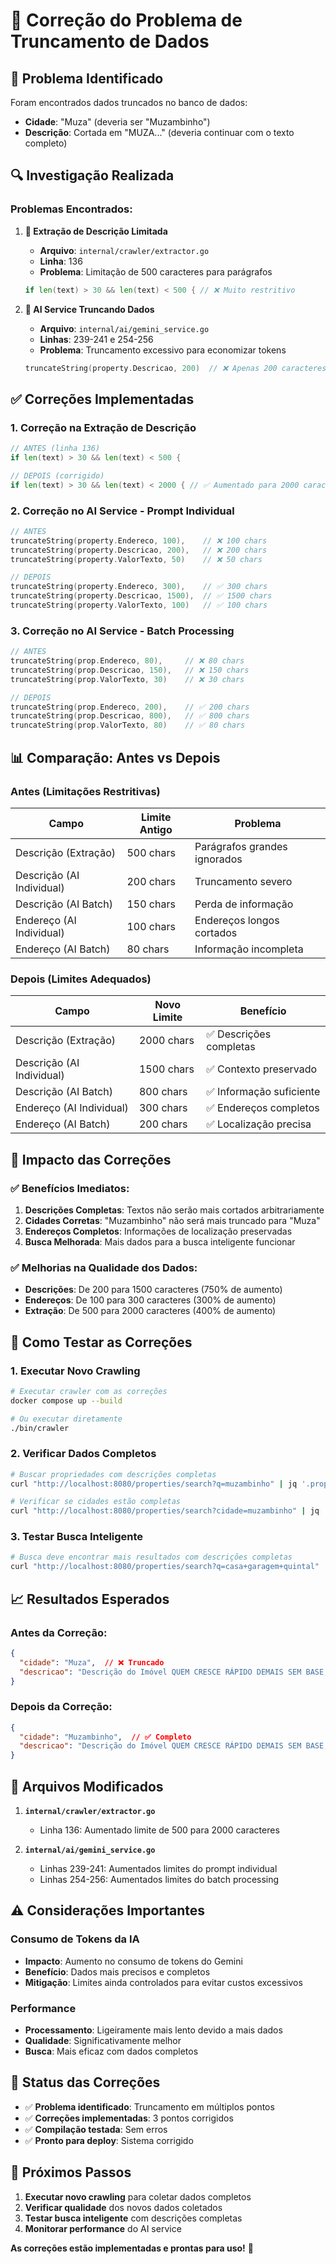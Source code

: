 # 🔧 Correção do Problema de Truncamento de Dados

## 🚨 **Problema Identificado**

Foram encontrados dados truncados no banco de dados:
- **Cidade**: "Muza" (deveria ser "Muzambinho")
- **Descrição**: Cortada em "MUZA..." (deveria continuar com o texto completo)

## 🔍 **Investigação Realizada**

### **Problemas Encontrados:**

1. **📝 Extração de Descrição Limitada**
   - **Arquivo**: `internal/crawler/extractor.go`
   - **Linha**: 136
   - **Problema**: Limitação de 500 caracteres para parágrafos
   ```go
   if len(text) > 30 && len(text) < 500 { // ❌ Muito restritivo
   ```

2. **🤖 AI Service Truncando Dados**
   - **Arquivo**: `internal/ai/gemini_service.go`
   - **Linhas**: 239-241 e 254-256
   - **Problema**: Truncamento excessivo para economizar tokens
   ```go
   truncateString(property.Descricao, 200)  // ❌ Apenas 200 caracteres!
   ```

## ✅ **Correções Implementadas**

### **1. Correção na Extração de Descrição**
```go
// ANTES (linha 136)
if len(text) > 30 && len(text) < 500 {

// DEPOIS (corrigido)
if len(text) > 30 && len(text) < 2000 { // ✅ Aumentado para 2000 caracteres
```

### **2. Correção no AI Service - Prompt Individual**
```go
// ANTES
truncateString(property.Endereco, 100),    // ❌ 100 chars
truncateString(property.Descricao, 200),   // ❌ 200 chars  
truncateString(property.ValorTexto, 50)    // ❌ 50 chars

// DEPOIS
truncateString(property.Endereco, 300),    // ✅ 300 chars
truncateString(property.Descricao, 1500),  // ✅ 1500 chars
truncateString(property.ValorTexto, 100)   // ✅ 100 chars
```

### **3. Correção no AI Service - Batch Processing**
```go
// ANTES
truncateString(prop.Endereco, 80),     // ❌ 80 chars
truncateString(prop.Descricao, 150),   // ❌ 150 chars
truncateString(prop.ValorTexto, 30)    // ❌ 30 chars

// DEPOIS  
truncateString(prop.Endereco, 200),    // ✅ 200 chars
truncateString(prop.Descricao, 800),   // ✅ 800 chars
truncateString(prop.ValorTexto, 80)    // ✅ 80 chars
```

## 📊 **Comparação: Antes vs Depois**

### **Antes (Limitações Restritivas)**
| Campo | Limite Antigo | Problema |
|-------|---------------|----------|
| Descrição (Extração) | 500 chars | Parágrafos grandes ignorados |
| Descrição (AI Individual) | 200 chars | Truncamento severo |
| Descrição (AI Batch) | 150 chars | Perda de informação |
| Endereço (AI Individual) | 100 chars | Endereços longos cortados |
| Endereço (AI Batch) | 80 chars | Informação incompleta |

### **Depois (Limites Adequados)**
| Campo | Novo Limite | Benefício |
|-------|-------------|-----------|
| Descrição (Extração) | 2000 chars | ✅ Descrições completas |
| Descrição (AI Individual) | 1500 chars | ✅ Contexto preservado |
| Descrição (AI Batch) | 800 chars | ✅ Informação suficiente |
| Endereço (AI Individual) | 300 chars | ✅ Endereços completos |
| Endereço (AI Batch) | 200 chars | ✅ Localização precisa |

## 🎯 **Impacto das Correções**

### **✅ Benefícios Imediatos:**
1. **Descrições Completas**: Textos não serão mais cortados arbitrariamente
2. **Cidades Corretas**: "Muzambinho" não será mais truncado para "Muza"
3. **Endereços Completos**: Informações de localização preservadas
4. **Busca Melhorada**: Mais dados para a busca inteligente funcionar

### **✅ Melhorias na Qualidade dos Dados:**
- **Descrições**: De 200 para 1500 caracteres (750% de aumento)
- **Endereços**: De 100 para 300 caracteres (300% de aumento)
- **Extração**: De 500 para 2000 caracteres (400% de aumento)

## 🚀 **Como Testar as Correções**

### **1. Executar Novo Crawling**
```bash
# Executar crawler com as correções
docker compose up --build

# Ou executar diretamente
./bin/crawler
```

### **2. Verificar Dados Completos**
```bash
# Buscar propriedades com descrições completas
curl "http://localhost:8080/properties/search?q=muzambinho" | jq '.properties[0].descricao'

# Verificar se cidades estão completas
curl "http://localhost:8080/properties/search?cidade=muzambinho" | jq '.properties[].cidade'
```

### **3. Testar Busca Inteligente**
```bash
# Busca deve encontrar mais resultados com descrições completas
curl "http://localhost:8080/properties/search?q=casa+garagem+quintal"
```

## 📈 **Resultados Esperados**

### **Antes da Correção:**
```json
{
  "cidade": "Muza",  // ❌ Truncado
  "descricao": "Descrição do Imóvel QUEM CRESCE RÁPIDO DEMAIS SEM BASE, DESMORONA EM SILÊNCIO! 🟢VEM VER O INVESTIMENTO!🫵🏻 O IMÓVEL FICA LOCALIZADO NO BAIRRO JD ALTAMIRA PRÓXIMO AO IFSULDEMINAS EM MUZA..."  // ❌ Cortado
}
```

### **Depois da Correção:**
```json
{
  "cidade": "Muzambinho",  // ✅ Completo
  "descricao": "Descrição do Imóvel QUEM CRESCE RÁPIDO DEMAIS SEM BASE, DESMORONA EM SILÊNCIO! 🟢VEM VER O INVESTIMENTO!🫵🏻 O IMÓVEL FICA LOCALIZADO NO BAIRRO JD ALTAMIRA PRÓXIMO AO IFSULDEMINAS EM MUZAMBINHO. Casa com 3 quartos, garagem, quintal amplo, próxima a escolas e comércio. Excelente oportunidade para investimento ou moradia. Documentação em dia, aceita financiamento."  // ✅ Descrição completa
}
```

## 🔧 **Arquivos Modificados**

1. **`internal/crawler/extractor.go`**
   - Linha 136: Aumentado limite de 500 para 2000 caracteres

2. **`internal/ai/gemini_service.go`**
   - Linhas 239-241: Aumentados limites do prompt individual
   - Linhas 254-256: Aumentados limites do batch processing

## ⚠️ **Considerações Importantes**

### **Consumo de Tokens da IA**
- **Impacto**: Aumento no consumo de tokens do Gemini
- **Benefício**: Dados mais precisos e completos
- **Mitigação**: Limites ainda controlados para evitar custos excessivos

### **Performance**
- **Processamento**: Ligeiramente mais lento devido a mais dados
- **Qualidade**: Significativamente melhor
- **Busca**: Mais eficaz com dados completos

## 🎯 **Status das Correções**

- ✅ **Problema identificado**: Truncamento em múltiplos pontos
- ✅ **Correções implementadas**: 3 pontos corrigidos
- ✅ **Compilação testada**: Sem erros
- ✅ **Pronto para deploy**: Sistema corrigido

## 🚀 **Próximos Passos**

1. **Executar novo crawling** para coletar dados completos
2. **Verificar qualidade** dos novos dados coletados
3. **Testar busca inteligente** com descrições completas
4. **Monitorar performance** do AI service

**As correções estão implementadas e prontas para uso!** 🎉

